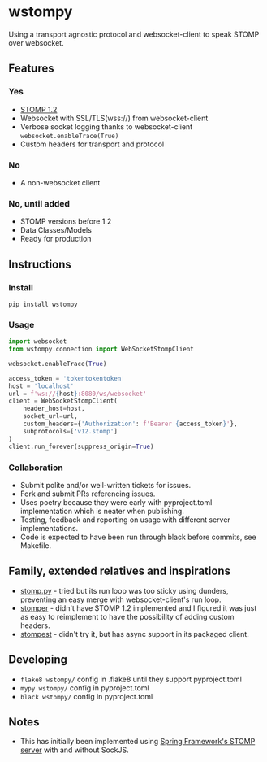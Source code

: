 # wstompy
Using a transport agnostic protocol and websocket-client to speak STOMP over websocket.

## Features

### Yes
* [STOMP 1.2](https://stomp.github.io/stomp-specification-1.2.html)
* Websocket with SSL/TLS(wss://) from websocket-client
* Verbose socket logging thanks to websocket-client `websocket.enableTrace(True)` 
* Custom headers for transport and protocol

### No
* A non-websocket client

### No, until added
* STOMP versions before 1.2 
* Data Classes/Models
* Ready for production

## Instructions

### Install
`pip install wstompy`

### Usage
```python
import websocket
from wstompy.connection import WebSocketStompClient

websocket.enableTrace(True)

access_token = 'tokentokentoken'
host = 'localhost'
url = f'ws://{host}:8080/ws/websocket'
client = WebSocketStompClient(
    header_host=host,
    socket_url=url,
    custom_headers={'Authorization': f'Bearer {access_token}'},
    subprotocols=['v12.stomp']
)
client.run_forever(suppress_origin=True)
```

### Collaboration
* Submit polite and/or well-written tickets for issues.
* Fork and submit PRs referencing issues.
* Uses poetry because they were early with pyproject.toml implementation which is neater when publishing.
* Testing, feedback and reporting on usage with different server implementations.
* Code is expected to have been run through black before commits, see Makefile.

## Family, extended relatives and inspirations
* [stomp.py](https://github.com/jasonrbriggs/stomp.py) - tried but its run loop was too sticky using dunders, preventing an easy merge with websocket-client's run loop.
* [stomper](https://github.com/oisinmulvihill/stomper) - didn't have STOMP 1.2 implemented and I figured it was just as easy to reimplement to have the possibility of adding custom headers.
* [stompest](https://github.com/nikipore/stompest) - didn't try it, but has async support in its packaged client. 

## Developing
* `flake8 wstompy/` config in .flake8 until they support pyproject.toml
* `mypy wstompy/` config in pyproject.toml
* `black wstompy/` config in pyproject.toml

## Notes
* This has initially been implemented using [Spring Framework's STOMP server](https://spring.io/guides/gs/messaging-stomp-websocket/) with and without SockJS.
